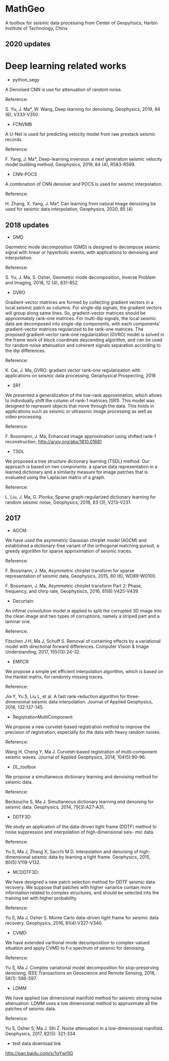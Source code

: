 # MathGeo
A toolbox for seismic data processing from Center of Geopyhsics, Harbin Institute of Technology, China

## 2020 updates

# Deep learning related works

* python_segy

A Denoised CNN is use for attenuation of random noise.

Reference:

S. Yu, J. Ma*, W. Wang, Deep learning for denoising, Geophysics, 2019, 84 (6), V333-V350

* FCNVMB

A U-Net is used for predicting velocity model from raw prestack seismic records.

Reference:

F. Yang, J. Ma*, Deep-learning inversion: a next generation seismic velocity model building method, Geophysics, 2019, 84 (4), R583-R599.

* CNN-POCS

A combination of CNN denoiser and POCS is used for seismic interpolation. 

Reference:

H. Zhang, X. Yang, J. Ma*, Can learning from natural image denoising be used for seismic data interpolation, Geophysics, 2020, 85 (4)

## 2018 updates

* GMD

Geometric mode decomposition (GMD) is designed to decompose seismic signal with linear or hpyerbolic events, with applications to denoising and interpolation.

Reference:

S. Yu, J. Ma, S. Osher, Geometric mode decomposition, Inverse Problem and Imaging, 2018, 12 (4), 831-852.

* GVRO

Gradient-vector matrices are formed by collecting gradient vectors in a local seismic patch as columns. For single-dip signals, the gradient vectors will group along same lines. So, gradient-vector matrices should be approximately rank-one matrices. For multi-dip signals, the local seismic data are decomposed into single-dip components, with each components’ gradient-vector matrices regularized to be rank-one matrices. The proposed gradient-vector rank-one regularization (GVRO) model is solved in the frame work of block coordinate descending algorithm, and can be used for random noise attenuation and coherent signals separation according to the dip differences.


Reference:

K. Cai, J. Ma, GVRO: gradient vector rank-one regularization with applications on seismic data processing, Geophysical Prospecting, 2018

* SR1

We presented a generalization of the low-rank approximation, which allows to individually shift the column of rank-1 matrices (SR1). This model was designed to represent objects that move through the data. This holds in applications such as seismic or ultrasonic image processing as well as video processing. 

Reference:

F. Bossmann, J. Ma, Enhanced image approximation using shifted rank-1 reconstruction, http://arxiv.org/abs/1810.01681

* TSDL

We proposed a  tree structure dictionary learning (TSDL) method.  Our approach is based on two components: a sparse data representation in a learned dictionary and a similarity measure for image patches that is evaluated using the Laplacian matrix of a graph.

Reference:

L. Liu, J. Ma, G. Plonka, Sparse graph-regularized dictionary learning for random seismic noise, Geophysics, 2018, 83 (3), V213-V231.

## 2017

* AGCM:

We have used the asymmetric Gaussian chirplet model (AGCM) and established a dictionary-free variant of the orthogonal matching pursuit, a greedy algorithm for sparse approximation of seismic traces.

Reference:

F. Bossmann, J. Ma, Asymmetric chirplet transform for sparse representation of seismic data, Geophysics, 2015, 80 (6), WD89-WD100.

F. Bossmann, J. Ma, Asymmetric chirplet transform Part 2: Phase, frequency, and chirp rate, Geophysiscs, 2016, 81(6):V425-V439.

* Decurtain:

An infimal convolution model is applied to split the corrupted 3D image into the clean image and two types of corruptions, namely a striped part and a laminar one.

Reference: 

Fitschen J H, Ma J, Schuff S. Removal of curtaining effects by a variational model with directional forward differences. Computer Vision & Image Understanding, 2017, 155(13):24-32.

* EMPCR:

We propose a simple yet efficient interpolation algorithm, which is based on the Hankel matrix, for randomly missing traces.

Reference:

Jia Y, Yu S, Liu L, et al. A fast rank-reduction algorithm for three-dimensional seismic data interpolation. Journal of Applied Geophysics, 2016, 132:137-145.

* RegistrationMultiComponent:

We propose a new curvelet-based registration method to improve the precision of registration, especially for the data with heavy random noises.

Reference:

Wang H, Cheng Y, Ma J. Curvelet-based registration of multi-component seismic waves. Journal of Applied Geophysics, 2014, 104(5):90-96.

* DL_toolbox

We propose a simultaneous dictionary learning and denoising method for seismic data.

Reference:

Beckouche S, Ma J. Simultaneous dictionary learning and denoising for seismic data. Geophysics, 2014, 79(3):A27-A31.

* DDTF3D:

We study an application of the data-driven tight frame (DDTF) method to noise suppression and interpolation of high-dimensional seis- mic data.

Reference: 

Yu S, Ma J, Zhang X, Sacchi M D. Interpolation and denoising of high-dimensional seismic data by learning a tight frame. Geophysics, 2015, 80(5):V119-V132.

* MCDDTF3D:

We have designed a new patch selection method for DDTF seismic data recovery. We suppose that patches with higher variance contain more information related to complex structures, and should be selected into the training set with higher probability.

Reference: 

Yu S, Ma J, Osher S. Monte Carlo data-driven tight frame for seismic data recovery. Geophysics, 2016, 81(4):V327-V340.

* CVMD:

We have extended varitional mode decomposition to complex-valued situation and apply CVMD to f-x spectrum of seismic for denoising.

Reference: 

Yu S, Ma J. Complex variational model decomposition for slop-preserving denoising, IEEE Transactions on Geoscience and Remote Sensing, 2018, 56(1): 586-597.

* LDMM

We have applied low dimensional manifold method for seismic strong noise attenuation. LDMM uses a low dimensional method to approximate all the patches of seismic data. 

Reference:

Yu S, Osher S, Ma J. Shi Z. Noise attenuation in a low-dimensional manifold. Geophysics, 2017, 82(5): 321-334

* test data download link

http://pan.baidu.com/s/1qYwI1IG
